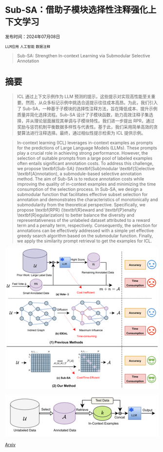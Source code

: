 # Sub-SA：借助子模块选择性注释强化上下文学习

发布时间：2024年07月08日

`LLM应用` `人工智能` `数据注释`

> Sub-SA: Strengthen In-context Learning via Submodular Selective Annotation

# 摘要

> ICL 通过上下文示例作为 LLM 预测的提示，这些提示对实现高性能至关重要。然而，从众多标记示例中挑选合适提示往往成本高昂。为此，我们引入了 Sub-SA，一种基于子模块的选择性注释方法，旨在降低成本、提升示例质量并简化选择流程。Sub-SA 设计了子模块函数，助力高效注释子集选择，并从理论层面展现其单调与子模块特性。我们进一步提出 RPR，通过奖励与惩罚机制平衡数据多样性与代表性。基于此，我们采用简单高效的贪婪算法进行注释选择。最终，通过相似性提示检索为 ICL 提供示例。

> In-context learning (ICL) leverages in-context examples as prompts for the predictions of Large Language Models (LLMs). These prompts play a crucial role in achieving strong performance. However, the selection of suitable prompts from a large pool of labeled examples often entails significant annotation costs. To address this challenge, we propose \textbf{Sub-SA} (\textbf{Sub}modular \textbf{S}elective \textbf{A}nnotation), a submodule-based selective annotation method. The aim of Sub-SA is to reduce annotation costs while improving the quality of in-context examples and minimizing the time consumption of the selection process. In Sub-SA, we design a submodular function that facilitates effective subset selection for annotation and demonstrates the characteristics of monotonically and submodularity from the theoretical perspective. Specifically, we propose \textbf{RPR} (\textbf{R}eward and \textbf{P}enalty \textbf{R}egularization) to better balance the diversity and representativeness of the unlabeled dataset attributed to a reward term and a penalty term, respectively. Consequently, the selection for annotations can be effectively addressed with a simple yet effective greedy search algorithm based on the submodular function. Finally, we apply the similarity prompt retrieval to get the examples for ICL.

![Sub-SA：借助子模块选择性注释强化上下文学习](../../../paper_images/2407.05693/x1.png)

![Sub-SA：借助子模块选择性注释强化上下文学习](../../../paper_images/2407.05693/x2.png)

[Arxiv](https://arxiv.org/abs/2407.05693)